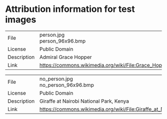 # Attribution information for test images

| | |
| :--- | :--- |
| File | person.jpg <br> person_96x96.bmp |
| License | Public Domain |
| Description | Admiral Grace Hopper |
| Link | https://commons.wikimedia.org/wiki/File:Grace_Hopper.jpg |

| | |
| :--- | :--- |
| File | no_person.jpg <br> no_person_96x96.bmp |
| License | Public Domain |
| Description | Giraffe at Nairobi National Park, Kenya |
| Link | https://commons.wikimedia.org/wiki/File:Giraffe_at_Nairobi_National_Park,_Kenya.jpg |
